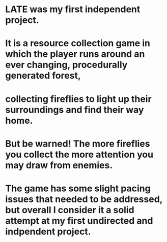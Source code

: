# LATE was my first independent project.
# It is a resource collection game in which the player runs around an ever changing, procedurally generated forest,
# collecting fireflies to light up their surroundings and find their way home.
# But be warned!  The more fireflies you collect the more attention you may draw from enemies.
# The game has some slight pacing issues that needed to be addressed, but overall I consider it a solid attempt at my first undirected and indpendent project.
